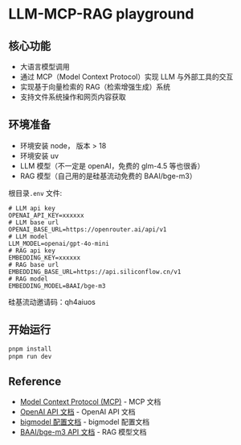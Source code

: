 # LLM-MCP-RAG playground

## 核心功能

- 大语言模型调用
- 通过 MCP（Model Context Protocol）实现 LLM 与外部工具的交互
- 实现基于向量检索的 RAG（检索增强生成）系统
- 支持文件系统操作和网页内容获取

## 环境准备

- 环境安装 node， 版本 > 18
- 环境安装 uv
- LLM 模型（不一定是 openAI，免费的 glm-4.5 等也很香）
- RAG 模型（自己用的是硅基流动免费的 BAAI/bge-m3）

根目录`.env` 文件:

```env
# LLM api key
OPENAI_API_KEY=xxxxxx
# LLM base url
OPENAI_BASE_URL=https://openrouter.ai/api/v1
# LLM model
LLM_MODEL=openai/gpt-4o-mini
# RAG api key
EMBEDDING_KEY=xxxxxx
# RAG base url
EMBEDDING_BASE_URL=https://api.siliconflow.cn/v1
# RAG model
EMBEDDING_MODEL=BAAI/bge-m3
```

硅基流动邀请码：qh4aiuos

## 开始运行

```js
pnpm install
pnpm run dev
```

## Reference

- [Model Context Protocol (MCP)](https://modelcontextprotocol.io/) - MCP 文档
- [OpenAI API 文档](https://platform.openai.com/docs/api-reference) - OpenAI API 文档
- [bigmodel 配置文档](https://docs.bigmodel.cn/cn/guide/develop/openai/introduction#%E5%9F%BA%E7%A1%80%E9%85%8D%E7%BD%AE) - bigmodel 配置文档
- [BAAI/bge-m3 API 文档](https://docs.siliconflow.cn/cn/api-reference/embeddings/create-embeddings) - RAG 模型文档
